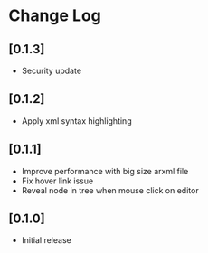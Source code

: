 # Change Log

## [0.1.3]
- Security update
## [0.1.2]
- Apply xml syntax highlighting
## [0.1.1]
- Improve performance with big size arxml file
- Fix hover link issue
- Reveal node in tree when mouse click on editor
## [0.1.0]
- Initial release